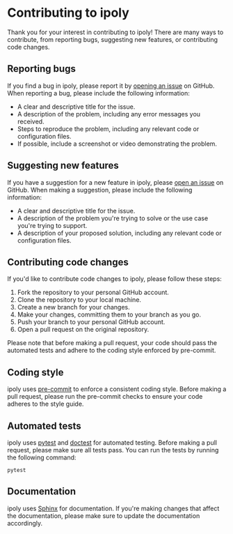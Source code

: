 # Contributing to ipoly

Thank you for your interest in contributing to ipoly! There are many ways to contribute, from reporting bugs, suggesting new features, or contributing code changes.

## Reporting bugs

If you find a bug in ipoly, please report it by [opening an issue](https://github.com/Danguilhen/ipoly/issues) on GitHub. When reporting a bug, please include the following information:

* A clear and descriptive title for the issue.
* A description of the problem, including any error messages you received.
* Steps to reproduce the problem, including any relevant code or configuration files.
* If possible, include a screenshot or video demonstrating the problem.

## Suggesting new features

If you have a suggestion for a new feature in ipoly, please [open an issue](https://github.com/Danguilhen/ipoly/issues) on GitHub. When making a suggestion, please include the following information:

* A clear and descriptive title for the issue.
* A description of the problem you're trying to solve or the use case you're trying to support.
* A description of your proposed solution, including any relevant code or configuration files.

## Contributing code changes

If you'd like to contribute code changes to ipoly, please follow these steps:

1. Fork the repository to your personal GitHub account.
2. Clone the repository to your local machine.
3. Create a new branch for your changes.
4. Make your changes, committing them to your branch as you go.
5. Push your branch to your personal GitHub account.
6. Open a pull request on the original repository.

Please note that before making a pull request, your code should pass the automated tests and adhere to the coding style enforced by pre-commit.

## Coding style

ipoly uses [pre-commit](https://pre-commit.com/) to enforce a consistent coding style. Before making a pull request, please run the pre-commit checks to ensure your code adheres to the style guide.

## Automated tests

ipoly uses [pytest](https://docs.pytest.org/en/latest/) and [doctest](https://docs.python.org/3/library/doctest.html) for automated testing. Before making a pull request, please make sure all tests pass. You can run the tests by running the following command:

```shell
pytest
```

## Documentation

ipoly uses [Sphinx](https://www.sphinx-doc.org/en/master/) for documentation. If you're making changes that affect the documentation, please make sure to update the documentation accordingly.
